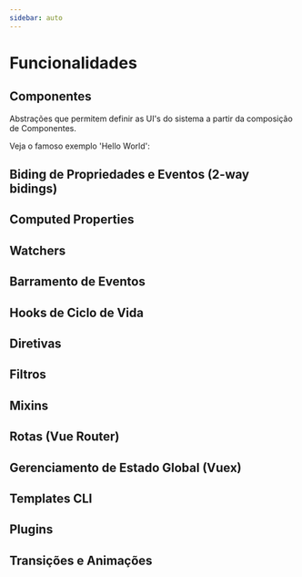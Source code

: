 ```yaml
---
sidebar: auto
---
```


# Funcionalidades

## Componentes

Abstrações que permitem definir as UI's do sistema a partir da composição de Componentes.

Veja o famoso exemplo 'Hello World':

<CodeBoxHelloWorld />

## Biding de Propriedades e Eventos (2-way bidings)
## Computed Properties
## Watchers
## Barramento de Eventos
## Hooks de Ciclo de Vida
## Diretivas
## Filtros
## Mixins
## Rotas (Vue Router)
## Gerenciamento de Estado Global (Vuex)
## Templates CLI
## Plugins
## Transições e Animações

